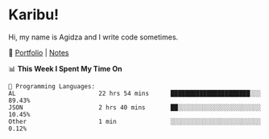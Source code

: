 # Karibu!
Hi, my name is Agidza and I write code sometimes.

🫧 [Portfolio](https://lynnagidza.github.io/) | [Notes](https://medium.com/me/stories/public)

<!--START_SECTION:waka-->
📊 **This Week I Spent My Time On** 

```text
💬 Programming Languages: 
AL                       22 hrs 54 mins      ██████████████████████░░░   89.43% 
JSON                     2 hrs 40 mins       ██░░░░░░░░░░░░░░░░░░░░░░░   10.45% 
Other                    1 min               ░░░░░░░░░░░░░░░░░░░░░░░░░   0.12%

```


<!--END_SECTION:waka-->
<!--#### 💟 **Digital Swag**
[![@agidza's Holopin board](https://holopin.me/agidza)](https://holopin.io/@agidza)
